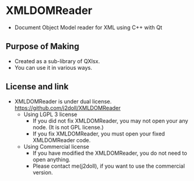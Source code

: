 # XMLDOMReader

- Document Object Model reader for XML using C++ with Qt 

## Purpose of Making

- Created as a sub-library of QXlsx.
- You can use it in various ways.

## License and link
- XMLDOMReader is under dual license. https://github.com/j2doll/XMLDOMReader
	- Using LGPL 3 license
		- If you did not fix XMLDOMReader, you may not open your any node. (It is not GPL license.)
		- If you fix XMLDOMReader, you must open your fixed XMLDOMReader code.
	- Using Commercial license 
		- If you have modified the XMLDOMReader, you do not need to open anything.
		- Please contact me(j2doll), if you want to use the commercial version.
